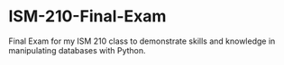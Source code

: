 # ISM-210-Final-Exam
Final Exam for my ISM 210 class to demonstrate skills and knowledge in manipulating databases with Python.
